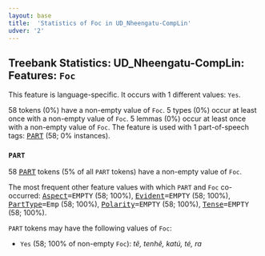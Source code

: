 ```yaml
---
layout: base
title:  'Statistics of Foc in UD_Nheengatu-CompLin'
udver: '2'
---
```


## Treebank Statistics: UD_Nheengatu-CompLin: Features: `Foc`

This feature is language-specific.
It occurs with 1 different values: `Yes`.

58 tokens (0%) have a non-empty value of `Foc`.
5 types (0%) occur at least once with a non-empty value of `Foc`.
5 lemmas (0%) occur at least once with a non-empty value of `Foc`.
The feature is used with 1 part-of-speech tags: <tt><a href="yrl_complin-pos-PART.html">PART</a></tt> (58; 0% instances).

### `PART`

58 <tt><a href="yrl_complin-pos-PART.html">PART</a></tt> tokens (5% of all `PART` tokens) have a non-empty value of `Foc`.

The most frequent other feature values with which `PART` and `Foc` co-occurred: <tt><a href="yrl_complin-feat-Aspect.html">Aspect</a></tt><tt>=EMPTY</tt> (58; 100%), <tt><a href="yrl_complin-feat-Evident.html">Evident</a></tt><tt>=EMPTY</tt> (58; 100%), <tt><a href="yrl_complin-feat-PartType.html">PartType</a></tt><tt>=Emp</tt> (58; 100%), <tt><a href="yrl_complin-feat-Polarity.html">Polarity</a></tt><tt>=EMPTY</tt> (58; 100%), <tt><a href="yrl_complin-feat-Tense.html">Tense</a></tt><tt>=EMPTY</tt> (58; 100%).

`PART` tokens may have the following values of `Foc`:

* `Yes` (58; 100% of non-empty `Foc`): <em>tẽ, tenhẽ, katú, té, ra</em>

